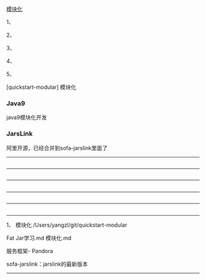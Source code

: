[模块化](https://github.com/youngzil/quickstart-modular)  
  
1、[](#)  

2、[](#)  

3、[](#)  

4、[](#)  

5、[](#)  


[quickstart-modular]		模块化


### Java9
java9模块化开发

### JarsLink
阿里开源，已经合并到sofa-jarslink里面了
  
---------------------------------------------------------------------------------------------------------------------  
## 


---------------------------------------------------------------------------------------------------------------------  
## 


---------------------------------------------------------------------------------------------------------------------  
## 


---------------------------------------------------------------------------------------------------------------------  
## 


---------------------------------------------------------------------------------------------------------------------  
## 

  
---------------------------------------------------------------------------------------------------------------------  
  
1、 模块化
/Users/yangzl/git/quickstart-modular

Fat Jar学习.md
模块化.md


服务框架- Pandora

sofa-jarslink：jarslink的最新版本
  

---------------------------------------------------------------------------------------------------------------------  
  
